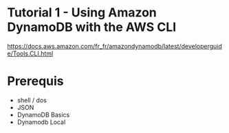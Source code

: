 # Tutorial 1 - Using Amazon DynamoDB with the AWS CLI
https://docs.aws.amazon.com/fr_fr/amazondynamodb/latest/developerguide/Tools.CLI.html

# Prerequis

- shell / dos
- JSON
- DynamoDB Basics
- Dynamodb Local
 
